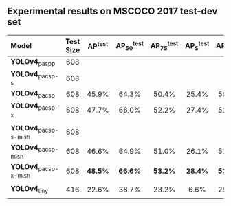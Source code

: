 ## Experimental results on MSCOCO 2017 test-dev set

| Model | Test Size | AP<sup>test</sup> | AP<sub>50</sub><sup>test</sup> | AP<sub>75</sub><sup>test</sup> | AP<sub>S</sub><sup>test</sup> | AP<sub>M</sub><sup>test</sup> | AP<sub>L</sub><sup>test</sup> |
| :-- | :-: | :-: | :-: | :-: | :-: | :-: | :-: |
| **YOLOv4**<sub>paspp</sub> | 608 |  |  |  |  |  |  |
| **YOLOv4**<sub>pacsp-s</sub> | 608 |  |  |  |  |  |  |
| **YOLOv4**<sub>pacsp</sub> | 608 | 45.9% | 64.3% | 50.4% | 25.4% | 50.6% | 59.0% |
| **YOLOv4**<sub>pacsp-x</sub> | 608 | 47.7% | 66.0% | 52.2% | 27.4% | 52.3% | 61.0% |
|  |  |  |  |  |  |  |
| **YOLOv4**<sub>pacsp-s-mish</sub> | 608 |  |  |  |  |  |  |
| **YOLOv4**<sub>pacsp-mish</sub> | 608 | 46.6% | 64.9% | 51.0% | 26.1% | 51.3% | 59.6% |
| **YOLOv4**<sub>pacsp-x-mish</sub> | 608 | **48.5%** | **66.6%** | **53.2%** | **28.4%** | **53.2%** | **61.7%** |
|  |  |  |  |  |  |  |
| **YOLOv4**<sub>tiny</sub> | 416 | 22.6% | 38.7% | 23.2% | 6.6% | 25.9% | 33.3% |
|  |  |  |  |  |  |  |
